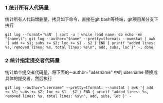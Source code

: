 ### 1.统计所有人代码量

统计所有人代码增删量，拷贝如下命令，直接在git bash等终端，git项目某分支下执行

```
git log --format='%aN' | sort -u | while read name; do echo -en "$name\t"; git log --author="$name" --pretty=tformat: --numstat | awk '{ add += $1; subs += $2; loc += $1 - $2 } END { printf "added lines: %s, removed lines: %s, total lines: %s\n", add, subs, loc }' -; done
```
### 2.统计指定提交者代码量
统计单个提交者代码量，将下面的--author="username" 中的 username 替换成具体的提交者，然后执行


```
git log --author="username" --pretty=tformat: --numstat | awk '{ add += $1; subs += $2; loc += $1 - $2 } END { printf "added lines: %s, removed lines: %s, total lines: %s\n", add, subs, loc }' -
```
